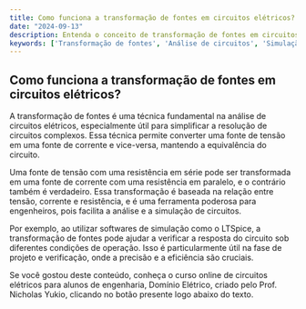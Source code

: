 ```yaml
---
title: Como funciona a transformação de fontes em circuitos elétricos?
date: "2024-09-13"
description: Entenda o conceito de transformação de fontes em circuitos elétricos e sua importância na análise básica de circuitos.
keywords: ['Transformação de fontes', 'Análise de circuitos', 'Simulação', 'LTSpice', 'Fonte de tensão', 'Fonte de corrente']
---
```


## Como funciona a transformação de fontes em circuitos elétricos?

A transformação de fontes é uma técnica fundamental na análise de circuitos elétricos, especialmente útil para simplificar a resolução de circuitos complexos. Essa técnica permite converter uma fonte de tensão em uma fonte de corrente e vice-versa, mantendo a equivalência do circuito.

Uma fonte de tensão com uma resistência em série pode ser transformada em uma fonte de corrente com uma resistência em paralelo, e o contrário também é verdadeiro. Essa transformação é baseada na relação entre tensão, corrente e resistência, e é uma ferramenta poderosa para engenheiros, pois facilita a análise e a simulação de circuitos.

Por exemplo, ao utilizar softwares de simulação como o LTSpice, a transformação de fontes pode ajudar a verificar a resposta do circuito sob diferentes condições de operação. Isso é particularmente útil na fase de projeto e verificação, onde a precisão e a eficiência são cruciais.

Se você gostou deste conteúdo, conheça o curso online de circuitos elétricos para alunos de engenharia, Domínio Elétrico, criado pelo Prof. Nicholas Yukio, clicando no botão presente logo abaixo do texto.